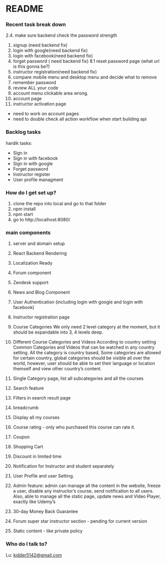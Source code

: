 # README #

### Recent task break down ###

2.4. make sure backend check the password strength

<!-- 5. add input validation in login and signup page. -->
<!-- 16. fix serverError, use a single in one place. -->
1. signup (need backend fix)
6. login with google(need backend fix)
7. login with facebook(need backend fix)
8. forget password ( need backend fix)
8.1 reset password page (what url is this gonna be?)
9. instructor registration(need backend fix)
10. compare mobile menu and desktop menu and decide what to remove
11. remember password
12. review ALL your code 
13. account menu clickable area wrong.
14. account page
15. instructor activation page

- need to work on account pages
- need to double check all action workflow when start building api


### Backlog tasks ###
hardik tasks:
-  Sign in
-  Sign in with facebook
-  Sign in with google 
-  Forget password
-  Instructor register
-  User profile managment

### How do I get set up? ###
1. clone the repo into local and go to that folder
2. npm install
3. npm start
4. go to http://localhost:8080/

### main components ###
1. server and domain setup
2. React Backend Rendering
3. Localization Ready
4. Forum component
5. Zendesk support
6. News and Blog Component 

7. User Authentication (including login with google and login with facebook)
8. Instructor registration page
9. Course Categories
We only need 2 level category at the moment, but it should be expandable into 3, 4 levels deep.
10. Different Course Categories and Videos According to country setting
Common Categories and Videos that can be watched in any country setting.
All the category is country based, Some categories are allowed for certain country, global categories should be visible all over the world, however, user should be able to set their language or location themself and view other country’s content.
11. Single Category page, list all subcategories and all the courses
12. Search feature
13. Filters in search result page
14. breadcrumb
15. Display all my courses
16. Course rating - only who purchased this course can rate it.
17. Coupon
18. Shopping Cart
19. Discount in limited time
20. Notification for Instructor and student separately 
21. User Profile and user Setting.
22. Admin feature: admin can manage all the content in the website, freeze a user, disable any instructor’s course, send notification to all users. Also, able to manage all the static page, update news and 
Video Player, exactly like Udemy’s
23. 30-day Money Back Guarantee
24. Forum super star instructor section - pending for current version
25. Static content - like private policy 



### Who do I talk to? ###

Lu: kidder5142@gmail.com